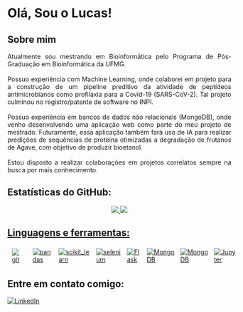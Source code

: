 # Olá, Sou o Lucas!

## Sobre mim

<div style="text-align: justify;">
  Atualmente sou mestrando em Bioinformática pelo Programa de Pós-Graduação em Bioinformática da UFMG.
  <br><br>
  Possuo experiência com Machine Learning, onde colaborei em projeto para a construção de um pipeline preditivo da atividade de peptídeos antimicrobianos como profilaxia para a Covid-19 (SARS-CoV-2). Tal projeto culminou no registro/patente de software no INPI.
  <br><br>
  Possuo experiência em bancos de dados não relacionais (MongoDB), onde venho desenvolvendo uma aplicação web como parte do meu projeto de mestrado. Futuramente, essa aplicação também fará uso de IA para realizar predições de sequências de proteína otimizadas a degradação de frutanos de Agave, com objetivo de produzir bioetanol.
  <br><br>
  Estou disposto a realizar colaborações em projetos correlatos sempre na busca por mais conhecimento.
</div>

## Estatísticas do GitHub:
<div align="center">
  <a href="https://github.com/lucaspalmeira">
  <img height="180em" src="https://github-readme-stats.vercel.app/api?username=lucaspalmeira&show_icons=true&theme=dracula&include_all_commits=true&count_private=true"/>
  <img height="180em" src="https://github-readme-stats.vercel.app/api/top-langs/?username=lucaspalmeira&layout=compact&langs_count=8&theme=dracula"/>
</div>

## Linguagens e ferramentas:
<div style="display: flex; gap: 10px; align-items: center;">
  <a href="https://git-scm.com/" target="_blank">
    <img src="https://www.vectorlogo.zone/logos/git-scm/git-scm-icon.svg" alt="git" width="40" height="40"/>
  </a>
  <a href="https://www.linux.org/">
    <img src="https://raw.githubusercontent.com/devicons/devicon/master/icons/linux/linux-original.svg" alt="linux" width="40" height="40"/>
  </a>
  <a href="https://www.python.org">
    <img src="https://raw.githubusercontent.com/devicons/devicon/master/icons/python/python-original.svg" alt="python" width="40" height="40"/>
  </a>
  <a href="https://pandas.pydata.org/">
    <img src="https://pandas.pydata.org/static/img/pandas_white.svg" alt="pandas" width="40" height="40"/>
  </a>
  <a href="https://scikit-learn.org/">
    <img src="https://upload.wikimedia.org/wikipedia/commons/0/05/Scikit_learn_logo_small.svg" alt="scikit_learn" width="40" height="40"/>
  </a>
  <a href="https://www.selenium.dev">
    <img src="https://raw.githubusercontent.com/detain/svg-logos/780f25886640cef088af994181646db2f6b1a3f8/svg/selenium-logo.svg" alt="selenium" width="40" height="40"/>
  </a>
  <a href="https://flask.palletsprojects.com/en/3.0.x/">
    <img src="https://cdn.jsdelivr.net/gh/devicons/devicon@latest/icons/flask/flask-original.svg" alt="Flask" width="40" height="40"/>
  </a>
  <a href="https://www.mongodb.com/">
    <img src="https://cdn.jsdelivr.net/gh/devicons/devicon@latest/icons/mongodb/mongodb-original-wordmark.svg" alt="MongoDB" width="40" height="40"/>
  </a>
  <a href="https://www.docker.com/">
    <img src="https://cdn.jsdelivr.net/gh/devicons/devicon@latest/icons/docker/docker-original-wordmark.svg" alt="MongoDB" width="40" height="40"/>
  </a>
  <a href="https://jupyter.org/">
    <img src="https://cdn.jsdelivr.net/gh/devicons/devicon@latest/icons/jupyter/jupyter-original-wordmark.svg" alt="Jupyter" width="40" height="40"/>    
  </a>
</div>

## Entre em contato comigo:
<a href="https://www.linkedin.com/in/lucaspalmeira/">
  <img src="https://img.shields.io/badge/-LinkedIn-blue?style=flat-square&logo=Linkedin&logoColor=white" alt="LinkedIn"/>
</a>
